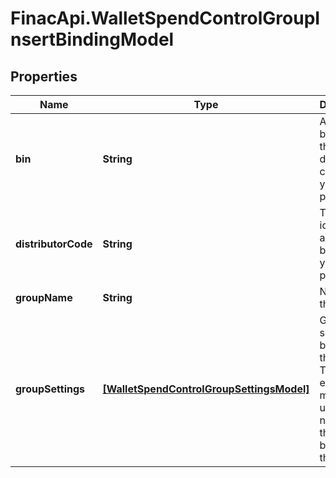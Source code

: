 # FinacApi.WalletSpendControlGroupInsertBindingModel

## Properties
Name | Type | Description | Notes
------------ | ------------- | ------------- | -------------
**bin** | **String** | Assigned by PFS. It is the first 8 digits of the cards on your program. | 
**distributorCode** | **String** | The unique identifier assigned by PFS, to your program | 
**groupName** | **String** | Name of the group | 
**groupSettings** | [**[WalletSpendControlGroupSettingsModel]**](WalletSpendControlGroupSettingsModel.md) | Group settings belong to the group.   The source elemets must be unique, none of them can be set more than once. | 

